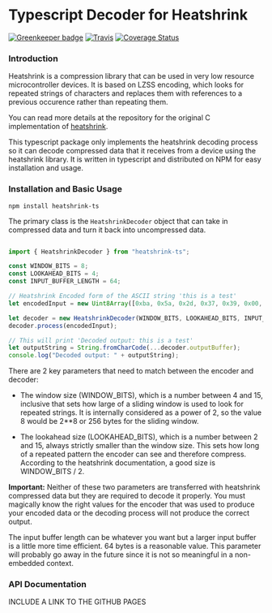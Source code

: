 # Typescript Decoder for Heatshrink

[![Greenkeeper badge](https://badges.greenkeeper.io/iotile/heatshrink-ts.svg)](https://greenkeeper.io/)
[![Travis](https://img.shields.io/travis/iotile/heatshrink-ts.svg)](https://travis-ci.org/iotile/heatshrink-ts)
[![Coverage Status](https://coveralls.io/repos/github/iotile/heatshrink-ts/badge.svg?branch=master)](https://coveralls.io/github/iotile/heatshrink-ts?branch=master)

### Introduction

Heatshrink is a compression library that can be used in very low resource microcontroller devices.  It is based on LZSS encoding, which 
looks for repeated strings of characters and replaces them with references to a previous occurence rather than repeating them.

You can read more details at the repository for the original C implementation of [heatshrink](https://github.com/atomicobject/heatshrink/).

This typescript package only implements the heatshrink decoding process so it can decode compressed data that it receives from
a device using the heatshrink library.  It is written in typescript and distributed on NPM for easy installation and usage.

### Installation and Basic Usage

```shell
npm install heatshrink-ts
```

The primary class is the `HeatshrinkDecoder` object that can take in compressed data and turn it back into uncompressed data.

```typescript

import { HeatshrinkDecoder } from "heatshrink-ts";

const WINDOW_BITS = 8;
const LOOKAHEAD_BITS = 4;
const INPUT_BUFFER_LENGTH = 64;

// Heatshrink Encoded form of the ASCII string 'this is a test'
let encodedInput = new Uint8Array([0xba, 0x5a, 0x2d, 0x37, 0x39, 0x00, 0x08, 0xac, 0x32, 0x0b, 0xa5, 0x96, 0xe7, 0x74]);

let decoder = new HeatshrinkDecoder(WINDOW_BITS, LOOKAHEAD_BITS, INPUT_BUFFER_LENGTH);
decoder.process(encodedInput);

// This will print 'Decoded output: this is a test'
let outputString = String.fromCharCode(...decoder.outputBuffer);
console.log("Decoded output: " + outputString);
```

There are 2 key parameters that need to match between the encoder and decoder:

 - The window size (WINDOW_BITS), which is a number between 4 and 15, inclusive
   that sets how large of a sliding window is used to look for repeated strings.
   It is internally considered as a power of 2, so the value 8 would be 2**8 or
   256 bytes for the sliding window.
 
 - The lookahead size (LOOKAHEAD_BITS), which is a number between 2 and 15, always
   strictly smaller than the window size.  This sets how long of a repeated pattern
   the encoder can see and therefore compress.  According to the heatshrink
   documentation, a good size is WINDOW_BITS / 2.
 
**Important:** Neither of these two parameters are transferred with heatshrink compressed
data but they are required to decode it properly.  You must magically know the
right values for the encoder that was used to produce your encoded data or the
decoding process will not produce the correct output.

The input buffer length can be whatever you want but a larger input buffer is
a little more time efficient.  64 bytes is a reasonable value.  This parameter
will probably go away in the future since it is not so meaningful in a
non-embedded context.

### API Documentation

INCLUDE A LINK TO THE GITHUB PAGES
